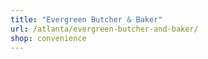 ```yaml
---
title: "Evergreen Butcher & Baker"
url: /atlanta/evergreen-butcher-and-baker/
shop: convenience
---
```

